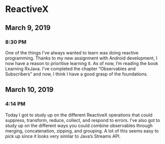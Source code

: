 # ReactiveX

## March 9, 2019

### 8:30 PM

One of the things I’ve always wanted to learn was doing reactive programming. Thanks to my new assignment with Android development, I now have a reason to prioritise learning it. As of now, I’m reading the book Learning RxJava. I’ve completed the chapter “Observables and Subscribers” and now, I think I have a good grasp of the foundations.

## March 10, 2019

### 4:14 PM

Today I got to study up on the different ReactiveX operations that could suppress, transform, reduce, collect, and respond to errors. I’ve also got to study up on the different ways you could combine observables through merging, concatenation, zipping, and grouping. A lot of this seems easy to pick up since it looks very similar to Java’s Streams API. 